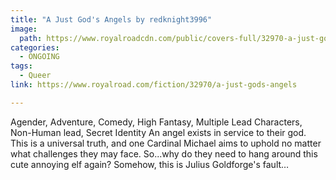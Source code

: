 ```yaml
---
title: "A Just God's Angels by redknight3996"
image:
  path: https://www.royalroadcdn.com/public/covers-full/32970-a-just-gods-angels.jpg
categories:
  - ONGOING
tags:
  - Queer
link: https://www.royalroad.com/fiction/32970/a-just-gods-angels

---
```

Agender, Adventure, Comedy, High Fantasy, Multiple Lead Characters, Non-Human lead, Secret Identity
An angel exists in service to their god. This is a universal truth, and one Cardinal Michael aims to uphold no matter what challenges they may face. So...why do they need to hang around this cute annoying elf again? Somehow, this is Julius Goldforge's fault…

